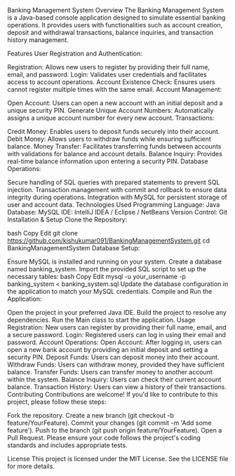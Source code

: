 Banking Management System
Overview
The Banking Management System is a Java-based console application designed to simulate essential banking operations. It provides users with functionalities such as account creation, deposit and withdrawal transactions, balance inquiries, and transaction history management.

Features
User Registration and Authentication:

Registration: Allows new users to register by providing their full name, email, and password.
Login: Validates user credentials and facilitates access to account operations.
Account Existence Check: Ensures users cannot register multiple times with the same email.
Account Management:

Open Account: Users can open a new account with an initial deposit and a unique security PIN.
Generate Unique Account Numbers: Automatically assigns a unique account number for every new account.
Transactions:

Credit Money: Enables users to deposit funds securely into their account.
Debit Money: Allows users to withdraw funds while ensuring sufficient balance.
Money Transfer: Facilitates transferring funds between accounts with validations for balance and account details.
Balance Inquiry: Provides real-time balance information upon entering a security PIN.
Database Operations:

Secure handling of SQL queries with prepared statements to prevent SQL injection.
Transaction management with commit and rollback to ensure data integrity during operations.
Integration with MySQL for persistent storage of user and account data.
Technologies Used
Programming Language: Java
Database: MySQL
IDE: IntelliJ IDEA / Eclipse / NetBeans
Version Control: Git
Installation & Setup
Clone the Repository:

bash
Copy
Edit
git clone https://github.com/kishukumar091/BankingManagementSystem.git
cd BankingManagementSystem
Database Setup:

Ensure MySQL is installed and running on your system.
Create a database named banking_system.
Import the provided SQL script to set up the necessary tables:
bash
Copy
Edit
mysql -u your_username -p banking_system < banking_system.sql
Update the database configuration in the application to match your MySQL credentials.
Compile and Run the Application:

Open the project in your preferred Java IDE.
Build the project to resolve any dependencies.
Run the Main class to start the application.
Usage
Registration: New users can register by providing their full name, email, and a secure password.
Login: Registered users can log in using their email and password.
Account Operations:
Open Account: After logging in, users can open a new bank account by providing an initial deposit and setting a security PIN.
Deposit Funds: Users can deposit money into their account.
Withdraw Funds: Users can withdraw money, provided they have sufficient balance.
Transfer Funds: Users can transfer money to another account within the system.
Balance Inquiry: Users can check their current account balance.
Transaction History: Users can view a history of their transactions.
Contributing
Contributions are welcome! If you'd like to contribute to this project, please follow these steps:

Fork the repository.
Create a new branch (git checkout -b feature/YourFeature).
Commit your changes (git commit -m 'Add some feature').
Push to the branch (git push origin feature/YourFeature).
Open a Pull Request.
Please ensure your code follows the project's coding standards and includes appropriate tests.

License
This project is licensed under the MIT License. See the LICENSE file for more details.

